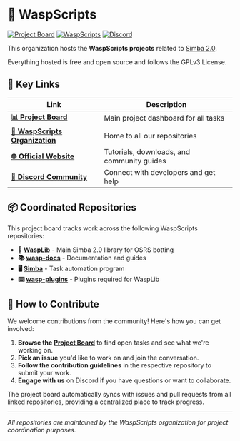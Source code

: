 # 🐝 WaspScripts

[![Project Board](https://img.shields.io/badge/Project%20Board-View%20Tasks-blue?style=for-the-badge)](https://github.com/orgs/WaspScripts/projects/1)
[![WaspScripts](https://img.shields.io/badge/Website-WaspScripts-yellow?style=for-the-badge)](https://waspscripts.com)
[![Discord](https://img.shields.io/badge/Discord-Join%20Community-7289da?style=for-the-badge&logo=discord&logoColor=white)](https://discord.com/invite/YMYUahmww9)

This organization hosts the **WaspScripts projects** related to [Simba 2.0](https://github.com/Villavu/Simba).

Everything hosted is free and open source and follows the GPLv3 License.

## 🎯 Key Links

| Link                                                                                  | Description                                         |
| ------------------------------------------------------------------------------------- | --------------------------------------------------- |
| **[📊 Project Board](https://github.com/orgs/WaspScripts/projects/1)**                | Main project dashboard for all tasks                |
| **[🏢 WaspScripts Organization](https://github.com/WaspScripts)**                     | Home to all our repositories                        |
| **[🌐 Official Website](https://waspscripts.com/)**                                     | Tutorials, downloads, and community guides          |
| **[💬 Discord Community](https://discord.com/invite/YMYUahmww9)**                      | Connect with developers and get help                |

## 📦 Coordinated Repositories

This project board tracks work across the following WaspScripts repositories:

- **🔧 [WaspLib](https://github.com/WaspScripts/WaspLib)** - Main Simba 2.0 library for OSRS botting
- **📚 [wasp-docs](https://github.com/WaspScripts/wasp-docs)** - Documentation and guides  
- **🖥️ [Simba](https://github.com/WaspScripts/Simba)** - Task automation program
- **⌨️ [wasp-plugins](https://github.com/WaspScripts/wasp-plugins)** - Plugins required for WaspLib

## 🤝 How to Contribute

We welcome contributions from the community! Here's how you can get involved:

1.  **Browse the [Project Board](https://github.com/orgs/WaspScripts/projects/1)** to find open tasks and see what we're working on.
2.  **Pick an issue** you'd like to work on and join the conversation.
3.  **Follow the contribution guidelines** in the respective repository to submit your work.
4.  **Engage with us** on Discord if you have questions or want to collaborate.

The project board automatically syncs with issues and pull requests from all linked repositories, providing a centralized place to track progress.

---

*All repositories are maintained by the WaspScripts organization for project coordination purposes.*
